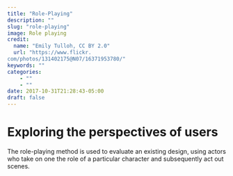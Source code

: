 ```yaml
---
title: "Role-Playing"
description: ""
slug: "role-playing"
image: Role playing
credit:
  name: "Emily Tulloh, CC BY 2.0"
  url: "https://www.flickr.com/photos/131402175@N07/16371953780/"
keywords: ""
categories:
    - ""
    - ""
date: 2017-10-31T21:28:43-05:00
draft: false
---
```

# Exploring the perspectives of users

The role-playing method is used to evaluate an existing design, using actors who take on one the role of a particular character and subsequently act out scenes.
